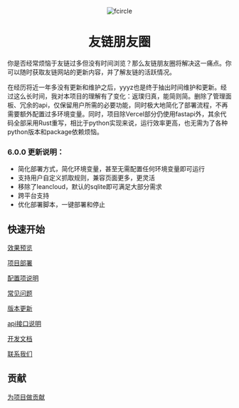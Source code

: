 <p align="center"><img src="./fcircle.png" alt="fcircle" /></p>

<h1 align="center">友链朋友圈</h1>

 

你是否经常烦恼于友链过多但没有时间浏览？那么友链朋友圈将解决这一痛点。你可以随时获取友链网站的更新内容，并了解友链的活跃情况。

在经历将近一年多没有更新和维护之后，yyyz也是终于抽出时间维护和更新。经过这么长时间，我对本项目的理解有了变化：返璞归真，能简则简。删除了管理面板、冗余的api，仅保留用户所需的必要功能，同时极大地简化了部署流程，不再需要额外配置过多环境变量。同时，项目除Vercel部分仍使用fastapi外，其余代码全部采用Rust重写，相比于python实现来说，运行效率更高，也无需为了各种python版本和package依赖烦恼。

### 6.0.0 更新说明：
- 简化部署方式，简化环境变量，甚至无需配置任何环境变量即可运行
- 支持用户自定义抓取规则，兼容页面更多，更灵活
- 移除了leancloud，默认的sqlite即可满足大部分需求
- 跨平台支持
- 优化部署脚本，一键部署和停止


## 快速开始

[效果预览](preview.md)

[项目部署](deploy.md)

[配置项说明](settings.md)

[常见问题](problems.md)

[版本更新](update.md)

[api接口说明](apidoc.md)

[开发文档](developmentdoc.md)

[联系我们](contactus.md)


## 贡献

[为项目做贡献](contributing)

